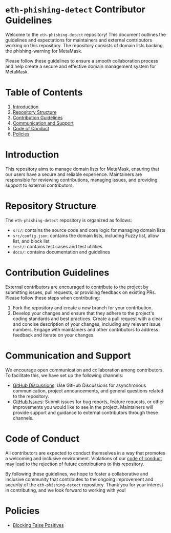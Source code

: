 # `eth-phishing-detect` Contributor Guidelines

Welcome to the `eth-phishing-detect` repository! This document outlines the guidelines and expectations for maintainers and external contributors working on this repository. The repository consists of domain lists backing the phishing-warning for MetaMask.

Please follow these guidelines to ensure a smooth collaboration process and help create a secure and effective domain management system for MetaMask.

# Table of Contents

1. [Introduction](#introduction)
2. [Repository Structure](#repository-structure)
3. [Contribution Guidelines](#contribution-guidelines)
4. [Communication and Support](#communication-and-support)
5. [Code of Conduct](#code-of-conduct)
6. [Policies](#policies)

# Introduction

This repository aims to manage domain lists for MetaMask, ensuring that our users have a secure and reliable experience. Maintainers are responsible for reviewing contributions, managing issues, and providing support to external contributors.

# Repository Structure

The `eth-phishing-detect` repository is organized as follows:

-   `src/`: contains the source code and core logic for managing domain lists
-   `src/config.json`: contains the domain lists, including Fuzzy list, allow list, and block list
-   `test/`: contains test cases and test utilities
-   `docs/`: contains documentation and guidelines

# Contribution Guidelines

External contributors are encouraged to contribute to the project by submitting issues, pull requests, or providing feedback on existing PRs. Please follow these steps when contributing:

1. Fork the repository and create a new branch for your contribution.
2. Develop your changes and ensure that they adhere to the project's coding standards and best practices.
   Create a pull request with a clear and concise description of your changes, including any relevant issue numbers.
   Engage with maintainers and other contributors to address feedback and iterate on your changes.

# Communication and Support

We encourage open communication and collaboration among contributors. To facilitate this, we have set up the following channels:

-   [GitHub Discussions](https://github.com/MetaMask/eth-phishing-detect/discussions): Use GitHub Discussions for asynchronous communication, project announcements, and general questions related to the repository.
-   [GitHub Issues](https://github.com/MetaMask/eth-phishing-detect/issues): Submit issues for bug reports, feature requests, or other improvements you would like to see in the project.
    Maintainers will provide support and guidance to external contributors through these channels.

# Code of Conduct

All contributors are expected to conduct themselves in a way that promotes a welcoming and inclusive environment. Violations of our [code of conduct](https://github.com/MetaMask/.github/blob/main/CODE_OF_CONDUCT.md) may lead to the rejection of future contributions to this repository.

By following these guidelines, we hope to foster a collaborative and inclusive community that contributes to the ongoing improvement and security of the `eth-phishing-detect` repository. Thank you for your interest in contributing, and we look forward to working with you!

# Policies

* [Blocking False Positives](./doc/fp-policy.md)
